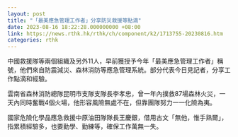 ```yaml
---
layout: post
title: "「最美應急管理工作者」分享防災救援等點滴"
date: 2023-08-16 18:22:28.000000000 +08:00
link: https://news.rthk.hk/rthk/ch/component/k2/1713755-20230816.htm
categories: rthk
---
```


中國救援隊等兩個組織及另外11人，早前獲授予今年「最美應急管理工作者」稱號，他們來自防震減災、森林消防等應急管理系統。部分代表今日見記者，分享工作點滴和經驗。

雲南省森林消防總隊昆明市支隊支隊長李孝忠，曾一年內撲救87場森林火災，一天內同時奮戰4個火場，他形容風險無處不在，但靠團隊努力一一化險為夷。

國家危險化學品應急救援中原油田隊隊長王慶銀，借用古文「無他，惟手熟爾」，指累積經驗多，也要勤學、勤練等，確保工作萬無一失。
